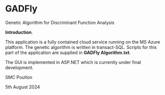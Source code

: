 # GADFly
Genetic Algorithm for Discriminant Function Analysis

**Introduction**.

This application is a fully contained cloud service running on the MS Azure platform.  The genetic algorithm is written in transact-SQL.  Scripts for this part of the application are supplied in **GADFly Algorithm.txt**.

The GUI is implemented in ASP.NET which is currently under final development.

SMC Poulton

5th August 2024
